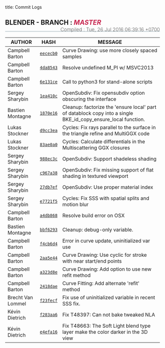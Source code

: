 title: Commit Logs

<h2 style="border-bottom: 3px solid #cfd8dc; padding-bottom:15px;">
  <i class="bf-blender"></i> BLENDER - BRANCH :
  <i style="text-transform:uppercase;color:#c7254e">master</i>
  <span style="font-size:16px;font-weight:200;float:right;"> Compiled :
    <time class="timeago" datetime="Tue, 26 Jul 2016 06:39:16 +0700">Tue, 26 Jul 2016 06:39:16 +0700</time>
  </span>
</h2>

AUTHOR | HASH | MESSAGE
--- | --- | ---
Campbell Barton | [`eececb0`](https://developer.blender.org/rBeececb0) | Curve Drawing: use more closely spaced samples
Campbell Barton | [`4da8543`](https://developer.blender.org/rB4da8543) | Resolve undefined M_PI w/ MSVC2013
Campbell Barton | [`6e131ce`](https://developer.blender.org/rB6e131ce) | Call to python3 for stand-alone scripts
Sergey Sharybin | [`1ea410c`](https://developer.blender.org/rB1ea410c) | OpenSubdiv: Fix opensubdiv option obscuring the interface
Bastien Montagne | [`1870e16`](https://developer.blender.org/rB1870e16) | Cleanup: factorize the 'ensure local' part of datablock copy into a single BKE_id_copy_ensure_local function.
Lukas Stockner | [`d9cc3ea`](https://developer.blender.org/rBd9cc3ea) | Cycles: Fix rays parallel to the surface in the triangle refine and MultiGGX code
Lukas Stockner | [`83ae0a0`](https://developer.blender.org/rB83ae0a0) | Cycles: Calculate differentials in the Multiscattering GGX closures
Sergey Sharybin | [`988ec3c`](https://developer.blender.org/rB988ec3c) | OpenSubdiv: Support shadeless shading
Sergey Sharybin | [`c967a38`](https://developer.blender.org/rBc967a38) | OpenSubdiv: Fix missing support of flat shading in textured viewport
Sergey Sharybin | [`27db7ef`](https://developer.blender.org/rB27db7ef) | OpenSubdiv: Use proper material index
Sergey Sharybin | [`e7721f5`](https://developer.blender.org/rBe7721f5) | Cycles: Fix SSS with spatial splits and motion blur
Campbell Barton | [`a4db868`](https://developer.blender.org/rBa4db868) | Resolve build error on OSX
Bastien Montagne | [`bbf6293`](https://developer.blender.org/rBbbf6293) | Cleanup: debug-only variable.
Campbell Barton | [`f4cb6d4`](https://developer.blender.org/rBf4cb6d4) | Error in curve update, uninitialized var use
Campbell Barton | [`2aa5e44`](https://developer.blender.org/rB2aa5e44) | Curve Drawing: Use cyclic for stroke with near start/end points
Campbell Barton | [`a323d8e`](https://developer.blender.org/rBa323d8e) | Curve Drawing: Add option to use new refit method
Campbell Barton | [`2418dae`](https://developer.blender.org/rB2418dae) | Curve Fitting: Add alternate 'refit' method
Brecht Van Lommel | [`f23fecf`](https://developer.blender.org/rBf23fecf) | Fix use of uninitialized variable in recent SSS fix.
Kévin Dietrich | [`f283aa6`](https://developer.blender.org/rBf283aa6) | Fix T48397: Can not bake tweaked NLA
Kévin Dietrich | [`e4efa16`](https://developer.blender.org/rBe4efa16) | Fix T48663: The Soft Light blend type layer make the color darker in the 3D view